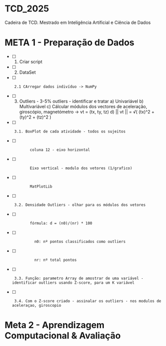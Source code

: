 # TCD_2025
Cadeira de TCD. Mestrado em Inteligência Artificial e Ciência de Dados

# META 1 - Preparação de Dados
- [ ] 1. Criar script
- [ ] 2. DataSet
- [ ]      2.1 CArregar dados indivíduo -> NumPy
- [ ] 3. Outliers - 3-5% outliers - identificar e tratar
        a)   Univariável
        b)   Multivariável
        c)   Cálcular módulos dos vectores de aceleração, giroscópio, magnetómetro -> vt = (tx, ty, tz)
        d)   || vt || =  √( (tx)^2 + (ty)^2 + (tz)^2 )
- [ ]      3.1. BoxPlot de cada atividade - todos os sujeitos
- [ ]             coluna 12 - eixo horizontal
- [ ]             Eixo vertical - modulo dos vetores (1/grafico)
- [ ]             MatPlotLib
- [ ]      3.2. Densidade Outliers - olhar para os módulos dos vetores
- [ ]             fórmula: d = (n0)/(nr) * 100
- [ ]               n0: nº pontos classificados como outliers
- [ ]               nr: nº total pontos
- [ ]      3.3. Função: parametro Array de amostrar de uma variável - identificar outliers usando Z-score, para um K variável
- [ ]      3.4. Com o Z-score criado - assinalar os outliers - nos modulos de aceleraçao, giroscopio


# Meta 2 - Aprendizagem Computacional & Avaliação

